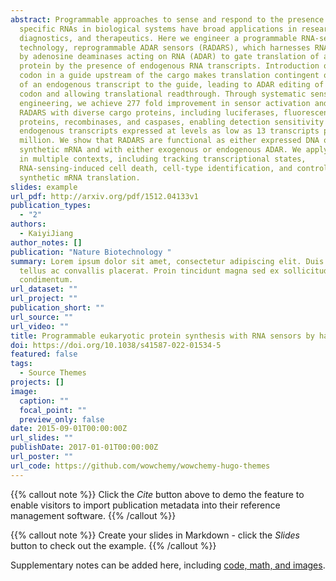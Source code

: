 ```yaml
---
abstract: Programmable approaches to sense and respond to the presence of
  specific RNAs in biological systems have broad applications in research,
  diagnostics, and therapeutics. Here we engineer a programmable RNA-sensing
  technology, reprogrammable ADAR sensors (RADARS), which harnesses RNA editing
  by adenosine deaminases acting on RNA (ADAR) to gate translation of a cargo
  protein by the presence of endogenous RNA transcripts. Introduction of a stop
  codon in a guide upstream of the cargo makes translation contingent on binding
  of an endogenous transcript to the guide, leading to ADAR editing of the stop
  codon and allowing translational readthrough. Through systematic sensor
  engineering, we achieve 277 fold improvement in sensor activation and engineer
  RADARS with diverse cargo proteins, including luciferases, fluorescent
  proteins, recombinases, and caspases, enabling detection sensitivity on
  endogenous transcripts expressed at levels as low as 13 transcripts per
  million. We show that RADARS are functional as either expressed DNA or
  synthetic mRNA and with either exogenous or endogenous ADAR. We apply RADARS
  in multiple contexts, including tracking transcriptional states,
  RNA-sensing-induced cell death, cell-type identification, and control of
  synthetic mRNA translation.
slides: example
url_pdf: http://arxiv.org/pdf/1512.04133v1
publication_types:
  - "2"
authors:
  - KaiyiJiang
author_notes: []
publication: "Nature Biotechnology "
summary: Lorem ipsum dolor sit amet, consectetur adipiscing elit. Duis posuere
  tellus ac convallis placerat. Proin tincidunt magna sed ex sollicitudin
  condimentum.
url_dataset: ""
url_project: ""
publication_short: ""
url_source: ""
url_video: ""
title: Programmable eukaryotic protein synthesis with RNA sensors by harnessing ADAR
doi: https://doi.org/10.1038/s41587-022-01534-5
featured: false
tags:
  - Source Themes
projects: []
image:
  caption: ""
  focal_point: ""
  preview_only: false
date: 2015-09-01T00:00:00Z
url_slides: ""
publishDate: 2017-01-01T00:00:00Z
url_poster: ""
url_code: https://github.com/wowchemy/wowchemy-hugo-themes
---
```


{{% callout note %}}
Click the *Cite* button above to demo the feature to enable visitors to import publication metadata into their reference management software.
{{% /callout %}}

{{% callout note %}}
Create your slides in Markdown - click the *Slides* button to check out the example.
{{% /callout %}}

Supplementary notes can be added here, including [code, math, and images](https://wowchemy.com/docs/writing-markdown-latex/).
